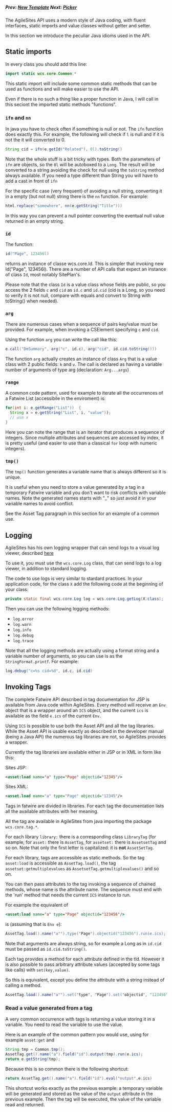 ##### Prev:  [New Template](NewTemplate.md) Next: [Picker](Picker.md)

The AgileSites API uses a modern style of Java coding, with fluent interfaces, static imports and value classes without getter and setter.

In this section we introduce the peculiar Java idioms used in the API.

## Static imports

In every class you should add this line:

```java
import static wcs.core.Common.*
```

This static import will include some common static methods that can be used as functions and will make easier to use the API.

Even if there is no such a thing like a proper function in Java, I will call in this seciont the imported static methods "functions".


### `ifn` and `nn`

In java you have to check often if something is null or not. The `ifn` function does exactly this. For example, the following will check if `l` is null and if it is not the it will converted to 0. 

```java
String cid = ifn(e.getId("Related"), 0l).toString()
```

Note that the whole stuff is a bit tricky with types. Both the parameters of `ifn` are objects, so the `0l` will be autoboxed to a `Long`. The result will be converted to a string avoiding the check for null using the `toString` method always available. If you need a type different than String you will have to add a cast in front of `ifn`

For the specific case (very frequent) of avoiding a null string, converting it in a empty (but not null) string there is the `nn` function. For example:

```java
html.replace("somewhere", nn(e.getString("Title")))
```

In this way you can prevent a null pointer converting the eventual null value returned in an empty string.

### `id`

The function: 

```java
id("Page", 123456l)
``` 

returns an instance of classe wcs.core.Id. This is simpler that invoking new Id("Page", 123456l). There are a number of API calls that expect an instance of class `Id`, most notably SitePlan's.

Please note that the class `Id` is a value class whose fields are public, so you access the 2 fields `c` and `cid` as `id.c` and `id.cid` (cid is a Long, so you need to verify it is not null, compare with equals and convert to String with toString() when needed).
 
### `arg` 

There are numerous cases when a sequence of pairs key/value must be provided. For example, when invoking a CSElement specifying `c` and `cid`.

Using the function `arg` you can write the call like this:

```java
e.call("DmSummary", arg("c", id.c), arg("cid", id.cid.toString()))
```

The function `arg` actually creates an instance of class `Arg` that is a value class with 2 public fields: `k` and `v`. The call is declared as having a variable number of arguments of type arg (declaration: `Arg...args`)


### `range`

A common code pattern, used for example to iterate all the occurrences of a Fatwire List (accessibile in the enviroment) is:

```java
for(int i: e.getRange("List"))  {
  String x = e.getString("List", i, "value"));
  // use x
}
```

Here you can note the range that is an iterator that  produces a sequence of integers. Since multiple attributes and sequences are accessed by index, it is pretty useful (and easier to use than a classical `for` loop with numeric integers).


### `tmp()`

The `tmp()` function generates a variable name that is always different so it is unique. 

It is useful when you need to store a value generated by a tag in a temporary Fatwire variable and you don't want to risk conflicts with variable names. Note the generated names starts with "_" so just avoid it in your variable names to avoid conflict.

See the Asset Tag paragraph in this section for an example of a common use.

## Logging

AgileSites has his own logging wrapper that can send logs to a visual log viewer, described [here](../tutorial/Testing.md)

To use it, you must use the  `wcs.core.Log` class, that can send logs to a log viewer, in addition to standard logging.

The code to use logs is very similar to stardard practices. In your application code, for the class `X` add the following code at the beginning of your class:

```java
private static final wcs.core.Log log = wcs.core.Log.getLog(X.class);
```


Then you can use the following logging methods:

- `log.error`
- `log.warn`
- `log.info`
- `log.debug`
- `log.trace`

Note that all the logging methods are actually using a format string and a variable number of arguments, so you can use is as the `StringFormat.printf`. For example:

```java
log.debug("c=%s cid=%d", id.c, id.cid)
```

## Invoking Tags

The complete Fatwire API described in tag documentation for JSP is available from Java code within AgileSites. Every method will receive an `Env` object that is a wrapper around an `ICS` object, and the current `ics` is available as the field `e.ics` of the current `Env`.

Using `ICS` is possible to use both the Asset API and all the tag libraries. While the Asset API is usable exactly as described in the developer manual (being a Java API) the numerous tag libraries are not, so AgileSites provides a wrapper. 

Currently the tag libraries are available either in JSP or in XML in form like this:

Sites JSP:

```jsp
<asset:load name="a" type="Page" objectid="12345"/>
```

Sites XML:

```xml
<asset.load name="a" type="Page" objectid="12345"/>
```

Tags in fatwire are divided in libraries. For each tag the documentation lists all the available attributes with her meaning.

All the tag are available in AgileSites from java importing the package `wcs.core.tag.*`. 

For each library `library:` there is a corresponding class `LibraryTag` (for example, for `asset:` there is `AssetTag`, for `assetset:` there is `AssetsetTag` and so on. Note that only the first letter is capitalized: it is **not** `AssetSetTag`.

For each library, tags are accessible as static methods. So the tag `asset:load` is accessible as `AssetTag.load()`, the tag `assetset:getmultiplevalues` as `AssetsetTag.getmultiplevalues()` and so on.

You can then pass attributes to the tag invoking a sequence of chained methods, whose name is the attribute name. The sequence must end with the 'run' method that needs the current `ICS` instance to run. 

For example the equivalent of 

```jsp
<asset:load name="a" type="Page" objectid="123456"/>
``` 

is (assuming that is `Env e`):

```java
AssetTag.load().name("a"").type("Page").objectid("123456").run(e.ics);
```

Note that arguments are always string, so for example a Long as in `id.cid` must be passed as `id.cid.toString()`.

Each tag  provides a method for each attribute defined in the tld. However it is also possible to pass arbitrary attribute values (accepted by some tags like  calls) with `set(key,value)`. 

So this is equivalent, except you define the attribute with a string instead of calling a method.

```java
AssetTag.load().name("a"").set("type", "Page").set("objectid", "123456").run(e.ics);
```

### Read a value generated from a tag

A very common occurrence with tags is returning a value storing it in a variable. You need to read the variable to use the value.

Here is an example of the common pattern you would use, using for example `asset:get` and 

```java
String tmp = Common.tmp(); 
AssetTag.get().name("a").field("id").output(tmp).run(e.ics); 
return e.getString(tmp);
```

Because this is so common there is the following shortcut:

```java
return AssetTag.get().name("a").field("id").eval("output",e.ics)
```

This shortcut works exactly as the previous example: a temporary variable will be generated and stored as the value of the `output` attribute in the previous example. Then the tag will be executed, the value of the variable read and returned.

